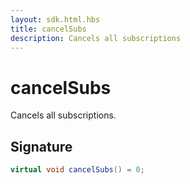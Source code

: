 ```yaml
---
layout: sdk.html.hbs
title: cancelSubs
description: Cancels all subscriptions
---
```


# cancelSubs

Cancels all subscriptions.

## Signature

```csharp
virtual void cancelSubs() = 0;
```
